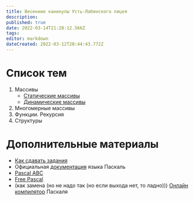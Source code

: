 ```yaml
---
title: Весенние каникулы Усть-Лабинского лицея
description: 
published: true
date: 2022-03-14T21:28:12.566Z
tags: 
editor: markdown
dateCreated: 2022-03-12T20:44:43.772Z
---
```


# Список тем
1) Массивы
	- [Статические массивы](/ull-spring/static-arrays)
	- [Динамические массивы](/ull-spring/dynamic-arrays)
1) Многомерные массивы
1) Функции. Рекурсия
1) Структуры


# Дополнительные материалы
 - [Как сдавать задания](/ull-spring/instructions)
 - Официальная [документация](https://www.freepascal.org/docs.html) языка Паскаль
 - [Pascal ABC](http://pascalabc.net/)
 - [Free Pascal](https://www.freepascal.org/download.html)
 - (как замена (но не надо так (но если выхода нет, то ладно)))
 [Онлайн компилятор](https://www.onlinegdb.com/online_pascal_compiler) Паскаля